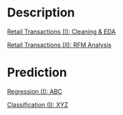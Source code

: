 
# Description

[Retail Transactions (I): Cleaning & EDA](https://alexpaine.github.io/portfolio/Transaction_Data_Part_1.html)

[Retail Transactions (II): RFM Analysis](https://alexpaine.github.io/portfolio/Transaction_Data_Part_1.html)

# Prediction

[Regression (I): ABC](https://alexpaine.github.io/portfolio/test2.html)

[Classification (I): XYZ](https://alexpaine.github.io/portfolio/test2.html)

